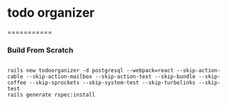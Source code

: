 # todo organizer
===========


### Build From Scratch

```

rails new todoorganizer -d postgresql --webpack=react --skip-action-cable --skip-action-mailbox --skip-action-text --skip-bundle --skip-coffee --skip-sprockets --skip-system-test --skip-turbolinks --skip-test
rails generate rspec:install


```
